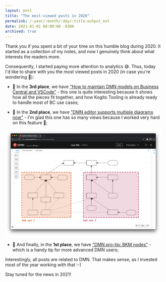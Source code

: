 ```yaml
---
layout: post
title: "The most-viewed posts in 2020"
permalink: /:year/:month/:day/:title:output_ext
date: 2021-01-01 00:00:00 -0300
archived: true
---
```


Thank you if you spent a bit of your time on this humble blog during 2020. It started as a collection of my notes, and now I genuinely think about what interests the readers more.

Consequently, I started paying more attention to analytics 😅. Thus, today I'd like to share with you the most viewed posts in 2020 (in case you're wondering 👀):

- 🥉 In the **3rd place**, we have ["How to maintain DMN models on Business Central and VSCode"](/2020/10/15/how-to-maintain-dmn-models-on-business-central-and-vscode.html) - this one is quite interesting because it shows how all the pieces fit together, and how Kogito Tooling is already ready to handle most of BC use cases;

- 🥈 In the **2nd place**, we have ["DMN editor supports multiple diagrams now"](/2020/10/13/dmn-editor-supports-multiple-diagrams-now.html) - I'm glad this one has so many views because I worked very hard on this feature 🧐;

[![Complex diagram divided into two subsets screenshot](/assets/dmn-editor-supports-multiple-diagrams-now-2.png "Complex diagram divided into two subsets screenshot")](/assets/dmn-editor-supports-multiple-diagrams-now-2.png)

- 🥇 And finally, in the **1st place**, we have ["DMN pro-tip: BKM nodes"](/2020/01/20/dmn-pro-tip-bkm-nodes.html) - which is a handy tip for more advanced DMN users;

Interestingly, all posts are related to DMN. That makes sense, as I invested most of the year working with that :-)

Stay tuned for the news in 2021!

